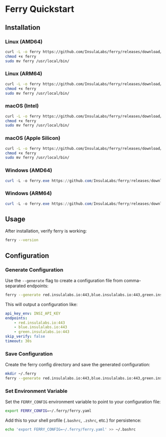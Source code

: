 # Ferry Quickstart

## Installation

### Linux (AMD64)
```bash
curl -L -o ferry https://github.com/InsulaLabs/ferry/releases/download/alpha-rc.0-r0/ferry-linux-amd64.alpha-rc.0-r0
chmod +x ferry
sudo mv ferry /usr/local/bin/
```

### Linux (ARM64)
```bash
curl -L -o ferry https://github.com/InsulaLabs/ferry/releases/download/alpha-rc.0-r0/ferry-linux-arm64.alpha-rc.0-r0
chmod +x ferry
sudo mv ferry /usr/local/bin/
```

### macOS (Intel)
```bash
curl -L -o ferry https://github.com/InsulaLabs/ferry/releases/download/alpha-rc.0-r0/ferry-darwin-amd64.alpha-rc.0-r0
chmod +x ferry
sudo mv ferry /usr/local/bin/
```

### macOS (Apple Silicon)
```bash
curl -L -o ferry https://github.com/InsulaLabs/ferry/releases/download/alpha-rc.0-r0/ferry-darwin-arm64.alpha-rc.0-r0
chmod +x ferry
sudo mv ferry /usr/local/bin/
```

### Windows (AMD64)
```powershell
curl -L -o ferry.exe https://github.com/InsulaLabs/ferry/releases/download/alpha-rc.0-r0/ferry-windows-amd64.alpha-rc.0-r0.exe
```

### Windows (ARM64)
```powershell
curl -L -o ferry.exe https://github.com/InsulaLabs/ferry/releases/download/alpha-rc.0-r0/ferry-windows-arm64.alpha-rc.0-r0.exe
```

## Usage

After installation, verify ferry is working:

```bash
ferry --version
```

## Configuration

### Generate Configuration

Use the `--generate` flag to create a configuration file from comma-separated endpoints:

```bash
ferry --generate red.insulalabs.io:443,blue.insulalabs.io:443,green.insulalabs.io:443
```

This will output a configuration like:
```yaml
api_key_env: INSI_API_KEY
endpoints:
    - red.insulalabs.io:443
    - blue.insulalabs.io:443
    - green.insulalabs.io:443
skip_verify: false
timeout: 30s
```

### Save Configuration

Create the ferry config directory and save the generated configuration:

```bash
mkdir ~/.ferry
ferry --generate red.insulalabs.io:443,blue.insulalabs.io:443,green.insulalabs.io:443 > ~/.ferry/ferry.yaml
```

### Set Environment Variable

Set the `FERRY_CONFIG` environment variable to point to your configuration file:

```bash
export FERRY_CONFIG=~/.ferry/ferry.yaml
```

Add this to your shell profile (`.bashrc`, `.zshrc`, etc.) for persistence:

```bash
echo 'export FERRY_CONFIG=~/.ferry/ferry.yaml' >> ~/.bashrc
```
